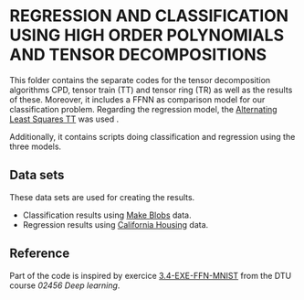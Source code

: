 # REGRESSION AND CLASSIFICATION USING HIGH ORDER POLYNOMIALS AND TENSOR DECOMPOSITIONS

This folder contains the separate codes for the tensor decomposition algorithms CPD, tensor train (TT) and tensor ring (TR) as well as the results of these. 
Moreover, it includes a FFNN as comparison model for our classification problem. Regarding the regression model, the [Alternating Least Squares TT](https://github.com/kbatseli/TTClassifier) was used .

Additionally, it contains scripts doing classification and regression using the three models.

## Data sets

These data sets are used for creating the results.

- Classification results using [Make Blobs](https://scikit-learn.org/stable/modules/generated/sklearn.datasets.make_blobs.html) data.
- Regression results using [California Housing](https://scikit-learn.org/stable/modules/generated/sklearn.datasets.fetch_california_housing.html#sklearn.datasets.fetch_california_housing) data.

## Reference

Part of the code is inspired by exercice [3.4-EXE-FFN-MNIST](https://github.com/DeepLearningDTU/02456-deep-learning-with-PyTorch/tree/master/3_Feedforward_PyTorch) from the DTU course *02456 Deep learning*.




